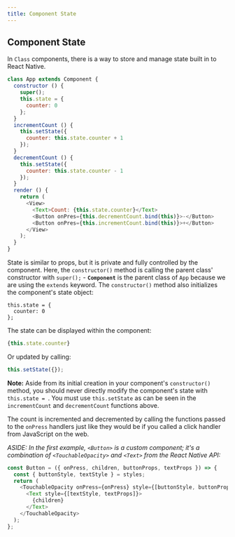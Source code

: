 ```yaml
---
title: Component State
---
```

## Component State

In `Class` components, there is a way to store and manage state built in to React Native.

```javascript
class App extends Component {
  constructor () {
    super();
    this.state = {
      counter: 0
    };
  }
  incrementCount () {
    this.setState({
      counter: this.state.counter + 1
    });
  }
  decrementCount () {
    this.setState({
      counter: this.state.counter - 1
    });
  }
  render () {
    return (
      <View>
        <Text>Count: {this.state.counter}</Text>
        <Button onPres={this.decrementCount.bind(this)}>-</Button>
        <Button onPres={this.incrementCount.bind(this)}>+</Button>
      </View>
    );
  }
}
```

State is similar to props, but it is private and fully controlled by the component. Here, the `constructor()` method is calling the parent class' constructor with `super();` - **`Component`** is the parent class of `App` because we are using the `extends` keyword. The `constructor()` method also initializes the component's state object:

```
this.state = {
  counter: 0
};
```

The state can be displayed within the component:

```js
{this.state.counter}
```

Or updated by calling:

```js
this.setState({});
```

**Note:** Aside from its initial creation in your component's `constructor()` method, you should never directly modify the component's state with `this.state = `. You must use `this.setState` as can be seen in the `incrementCount` and `decrementCount` functions above.

The count is incremented and decremented by calling the functions passed to the `onPress` handlers just like they would be if you called a click handler from JavaScript on the web.

*ASIDE: In the first example, `<Button>` is a custom component; it's a combination of `<TouchableOpacity>` and `<Text>` from the React Native API:*

```js
const Button = ({ onPress, children, buttonProps, textProps }) => {
  const { buttonStyle, textStyle } = styles;
  return (
    <TouchableOpacity onPress={onPress} style={[buttonStyle, buttonProps]}>
      <Text style={[textStyle, textProps]}>
        {children}
      </Text>
    </TouchableOpacity>
  );
};
```
